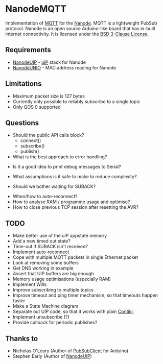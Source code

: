 NanodeMQTT
==========

Implementation of [MQTT] for the [Nanode]. MQTT is a lightweight PubSub protocol.
Nanode is an open source Arduino-like board that has in-built internet connectivity.
It is licensed under the [BSD 3-Clause License].


Requirements
------------

* [NanodeUIP] - [uIP] stack for Nanode
* [NanodeUNIO] - MAC address reading for Nanode


Limitations
-----------

- Maximum packet size is 127 bytes
- Currently only possible to reliably subscribe to a single topic
- Only QOS 0 supported


Questions
---------

* Should the public API calls block?
  - connect()
  - subscribe()
  - publish()
* What is the best approach to error handling?
 - Is it a good idea to print debug messages to Serial?
* What assumptions is it safe to make to reduce complexity?
 - Should we bother waiting for SUBACK?
* When/how to auto-reconnect?
* How to analyse RAM / programme usage and optimise?
* How to close previous TCP session after resetting the AVR?


TODO
----

* Make better use of the uIP appstate memory
* Add a new timed out state?
* Time-out if SUBACK isn't received?
* Implement auto-reconnect
* Cope with multiple MQTT packets in single Ethernet packet
* Look at removing some buffers
* Get DNS working in example
* Assert that UIP buffers are big enough
* Memory usage optimisations (especially RAM)
* Implement Wills
* Improve subscribing to multiple topics
* Improve timeout and ping timer mechanism, so that timeouts happen faster
* Make a State Machine diagram
* Separate out UIP code, so that it works with plain [Contiki].
* Implement unsubscribe (?)
* Provide callback for periodic publishes?



Thanks to
---------

* Nicholas O'Leary (Author of [PubSubClient] for Arduino)
* Stephen Early (Author of [NanodeUIP])





[MQTT]:         http://mqtt.org/
[Nanode]:       http://nanode.eu/
[NanodeUIP]:    http://github.com/sde1000/NanodeUIP
[NanodeUNIO]:   http://github.com/sde1000/NanodeUNIO
[uIP]:          http://en.wikipedia.org/wiki/UIP_(micro_IP)
[Contiki]:      http://www.contiki-os.org/
[PubSubClient]: http://knolleary.net/arduino-client-for-mqtt/
[BSD 3-Clause License]: http://www.opensource.org/licenses/BSD-3-Clause
